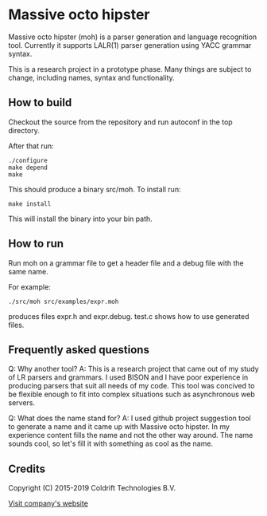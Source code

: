 
Massive octo hipster
====================

Massive octo hipster (moh) is a parser generation and language recognition tool. Currently
it supports LALR(1) parser generation using YACC grammar syntax.

This is a research project in a prototype phase. Many things are subject to change, including
names, syntax and functionality.

How to build
--------------

Checkout the source from the repository and run autoconf in the top directory.

After that run:

    ./configure
    make depend
    make

This should produce a binary src/moh. To install run:

    make install

This will install the binary into your bin path.


How to run
----------

Run moh on a grammar file to get a header file and a debug file with the same name.

For example:

    ./src/moh src/examples/expr.moh

produces files expr.h and expr.debug. test.c shows how to use generated files.


Frequently asked questions
--------------------------

Q: Why another tool?
A: This is a research project that came out of my study of LR parsers and grammars.
   I used BISON and I have poor experience in producing parsers that suit all needs
   of my code. This tool was concived to be flexible enough to fit into complex
   situations such as asynchronous web servers.

Q: What does the name stand for?
A: I used github project suggestion tool to generate a name and it came up with Massive
   octo hipster. In my experience content fills the name and not the other way around.
   The name sounds cool, so let's fill it with something as cool as the name.

Credits
--------------------------

Copyright (C) 2015-2019 Coldrift Technologies B.V.

[Visit company's website](http://coldrift.com)

